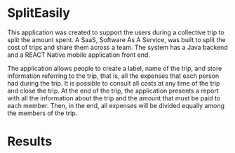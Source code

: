 # SplitEasily

This application was created to support the users during a collective trip to split the amount spent. 
A SaaS, Software As A Service, was built to split the cost of trips and share them across a team.
The system has a Java backend and a REACT Native mobile application front end.

The application allows people to create a label, name of the trip, and store information referring to the trip, that is, all the expenses that each person had during the trip. It is possible to consult all costs at any time of the trip and close the trip. At the end of the trip, the application presents a report with all the information about the trip and the amount that must be paid to each member. Then, in the end, all expenses will be divided equally among the members of the trip.

# Results



